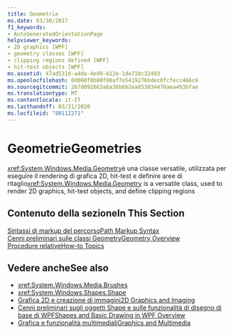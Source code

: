 ```yaml
---
title: Geometrie
ms.date: 03/30/2017
f1_keywords:
- AutoGeneratedOrientationPage
helpviewer_keywords:
- 2D graphics [WPF]
- geometry classes [WPF]
- clipping regions defined [WPF]
- hit-test objects [WPF]
ms.assetid: 47ad531d-a4da-4e99-b12e-1de710c32493
ms.openlocfilehash: 0d060f8b80f88af7e5419276bdec0fcfecc466c6
ms.sourcegitcommit: 267d092663aba36b6b2ea853034470aea493bfae
ms.translationtype: MT
ms.contentlocale: it-IT
ms.lasthandoff: 03/21/2020
ms.locfileid: "80112271"
---
```

# <a name="geometries"></a><span data-ttu-id="7a405-102">Geometrie</span><span class="sxs-lookup"><span data-stu-id="7a405-102">Geometries</span></span>
<span data-ttu-id="7a405-103"><xref:System.Windows.Media.Geometry>è una classe versatile, utilizzata per eseguire il rendering di grafica 2D, hit-test e definire aree di ritaglio</span><span class="sxs-lookup"><span data-stu-id="7a405-103"><xref:System.Windows.Media.Geometry> is a versatile class, used to render 2D graphics, hit-test objects, and define clipping regions</span></span>  
  
## <a name="in-this-section"></a><span data-ttu-id="7a405-104">Contenuto della sezione</span><span class="sxs-lookup"><span data-stu-id="7a405-104">In This Section</span></span>  
 [<span data-ttu-id="7a405-105">Sintassi di markup del percorso</span><span class="sxs-lookup"><span data-stu-id="7a405-105">Path Markup Syntax</span></span>](path-markup-syntax.md)  
 [<span data-ttu-id="7a405-106">Cenni preliminari sulle classi Geometry</span><span class="sxs-lookup"><span data-stu-id="7a405-106">Geometry Overview</span></span>](geometry-overview.md)  
 [<span data-ttu-id="7a405-107">Procedure relative</span><span class="sxs-lookup"><span data-stu-id="7a405-107">How-to Topics</span></span>](geometries-how-to-topics.md)  
  
## <a name="see-also"></a><span data-ttu-id="7a405-108">Vedere anche</span><span class="sxs-lookup"><span data-stu-id="7a405-108">See also</span></span>

- <xref:System.Windows.Media.Brushes>
- <xref:System.Windows.Shapes.Shape>
- [<span data-ttu-id="7a405-109">Grafica 2D e creazione di immagini</span><span class="sxs-lookup"><span data-stu-id="7a405-109">2D Graphics and Imaging</span></span>](../advanced/optimizing-performance-2d-graphics-and-imaging.md)
- [<span data-ttu-id="7a405-110">Cenni preliminari sugli oggetti Shape e sulle funzionalità di disegno di base di WPF</span><span class="sxs-lookup"><span data-stu-id="7a405-110">Shapes and Basic Drawing in WPF Overview</span></span>](shapes-and-basic-drawing-in-wpf-overview.md)
- [<span data-ttu-id="7a405-111">Grafica e funzionalità multimediali</span><span class="sxs-lookup"><span data-stu-id="7a405-111">Graphics and Multimedia</span></span>](index.md)
